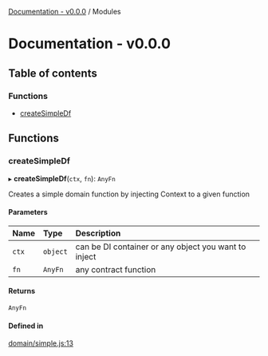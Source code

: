 [Documentation - v0.0.0](README.md) / Modules

# Documentation - v0.0.0

## Table of contents

### Functions

- [createSimpleDf](modules.md#createsimpledf)

## Functions

### createSimpleDf

▸ **createSimpleDf**(`ctx`, `fn`): `AnyFn`

Creates a simple domain function by injecting Context to a given function

#### Parameters

| Name | Type | Description |
| :------ | :------ | :------ |
| `ctx` | `object` | can be DI container or any object you want to inject |
| `fn` | `AnyFn` | any contract function |

#### Returns

`AnyFn`

#### Defined in

[domain/simple.js:13](https://github.com/oldbros/domain/blob/main/src/domain/simple.js#L13)
